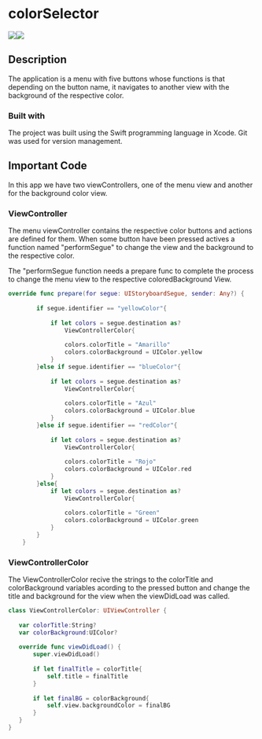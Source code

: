 # colorSelector
<img src="https://i.postimg.cc/GtRCYG44/menuView.png"></img><img src="https://i.postimg.cc/vTvdvTn3/videoApp.gif"></img>

## Description
The application is a menu with five buttons whose functions is that depending on the button name, it navigates to another view with the background of the respective color.

### Built with

The project was built using the Swift programming language in Xcode.
Git was used for version management.

## Important Code

In this app we have two viewControllers, one of the menu view and another for the background color view.

### ViewController

The menu viewController contains the respective color buttons and actions are defined for them. When some button have been pressed actives a function named "performSegue" to change the view and the background to the respective color.

The "performSegue function needs a prepare func to complete the process to change the menu view to the respective coloredBackground View.

```swift
override func prepare(for segue: UIStoryboardSegue, sender: Any?) {
        
        if segue.identifier == "yellowColor"{
            
            if let colors = segue.destination as?
                ViewControllerColor{
                
                colors.colorTitle = "Amarillo"
                colors.colorBackground = UIColor.yellow
            }
        }else if segue.identifier == "blueColor"{
            
            if let colors = segue.destination as?
                ViewControllerColor{
                
                colors.colorTitle = "Azul"
                colors.colorBackground = UIColor.blue
            }
        }else if segue.identifier == "redColor"{
            
            if let colors = segue.destination as?
                ViewControllerColor{
                
                colors.colorTitle = "Rojo"
                colors.colorBackground = UIColor.red
            }
        }else{
            if let colors = segue.destination as?
                ViewControllerColor{
                
                colors.colorTitle = "Green"
                colors.colorBackground = UIColor.green
            }
        }
    }
 ``` 
 
 ### ViewControllerColor
 
 The ViewControllerColor recive the strings to the colorTitle and colorBackground variables acording to the pressed button and change the title and background for the view when the viewDidLoad was called.
 
 ```swift
 class ViewControllerColor: UIViewController {
    
    var colorTitle:String?
    var colorBackground:UIColor?
    
    override func viewDidLoad() {
        super.viewDidLoad()
        
        if let finalTitle = colorTitle{
            self.title = finalTitle
        }
        
        if let finalBG = colorBackground{
            self.view.backgroundColor = finalBG
        }
    }
}
```
